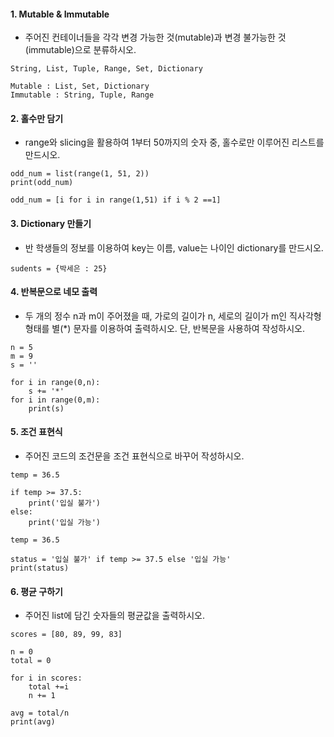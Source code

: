 #### 1. Mutable & Immutable

- 주어진 컨테이너들을 각각 변경 가능한 것(mutable)과 변경 불가능한 것(immutable)으로 분류하시오.

```
String, List, Tuple, Range, Set, Dictionary
```

```
Mutable : List, Set, Dictionary
Immutable : String, Tuple, Range
```



#### 2. 홀수만 담기

- range와 slicing을 활용하여 1부터 50까지의 숫자 중, 홀수로만 이루어진 리스트를 만드시오.

```
odd_num = list(range(1, 51, 2))
print(odd_num)
```

```
odd_num = [i for i in range(1,51) if i % 2 ==1]
```



#### 3. Dictionary 만들기

- 반 학생들의 정보를 이용하여 key는 이름, value는 나이인 dictionary를 만드시오.

```
sudents = {박세은 : 25}
```



#### 4. 반복문으로 네모 출력

- 두 개의 정수 n과 m이 주어졌을 때,  가로의 길이가 n, 세로의 길이가 m인 직사각형 형태를 별(*) 문자를 이용하여 출력하시오. 단, 반복문을 사용하여 작성하시오.

```
n = 5
m = 9
s = ''

for i in range(0,n):
    s += '*'
for i in range(0,m):
    print(s)
```



#### 5. 조건 표현식

- 주어진 코드의 조건문을 조건 표현식으로 바꾸어 작성하시오.

```
temp = 36.5

if temp >= 37.5:
	print('입실 불가')
else:
	print('입실 가능')
```

```
temp = 36.5

status = '입실 불가' if temp >= 37.5 else '입실 가능'
print(status)
```



#### 6. 평균 구하기

- 주어진 list에 담긴 숫자들의 평균값을 출력하시오.

```
scores = [80, 89, 99, 83]
```

```
n = 0
total = 0

for i in scores:
    total +=i
    n += 1

avg = total/n
print(avg)
```

